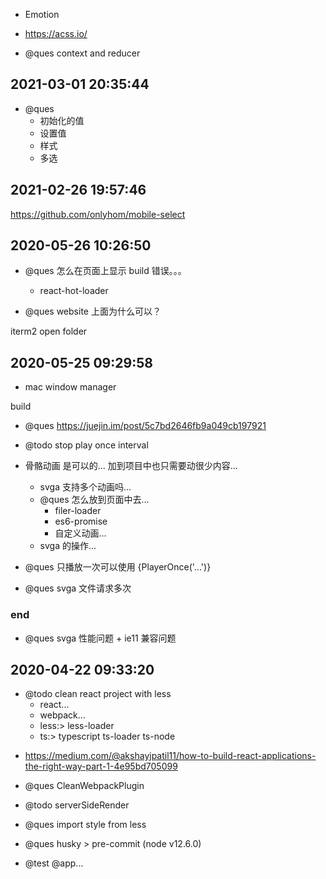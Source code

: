 - Emotion
- https://acss.io/

- @ques context and reducer

## 2021-03-01 20:35:44

- @ques
  - 初始化的值
  - 设置值
  - 样式
  - 多选

## 2021-02-26 19:57:46

https://github.com/onlyhom/mobile-select

## 2020-05-26 10:26:50

- @ques 怎么在页面上显示 build 错误。。。

  - react-hot-loader

- @ques website 上面为什么可以？

iterm2 open folder

## 2020-05-25 09:29:58

- mac window manager

build

- @ques https://juejin.im/post/5c7bd2646fb9a049cb197921
- @todo stop play once interval

- 骨骼动画 是可以的... 加到项目中也只需要动很少内容...

  - svga 支持多个动画吗...
  - @ques 怎么放到页面中去...
    - filer-loader
    - es6-promise
    - 自定义动画...
  - svga 的操作...

- @ques 只播放一次可以使用 {PlayerOnce('...')}

- @ques svga 文件请求多次

### end

- @ques svga 性能问题 + ie11 兼容问题

## 2020-04-22 09:33:20

- @todo clean react project with less
  - react...
  - webpack...
  - less:> less-loader
  - ts:> typescript ts-loader ts-node

* https://medium.com/@akshayjpatil11/how-to-build-react-applications-the-right-way-part-1-4e95bd705099

- @ques CleanWebpackPlugin

- @todo serverSideRender

* @ques import style from less

* @ques husky > pre-commit (node v12.6.0)

- @test @app...
